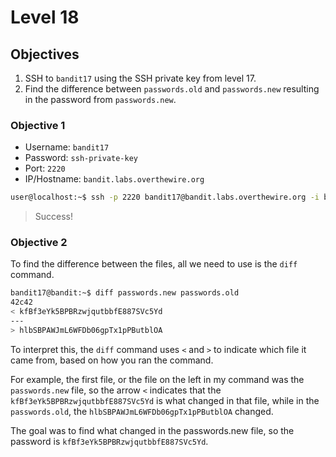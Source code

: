 # Level 18

## Objectives
1. SSH to `bandit17` using the SSH private key from level 17.
2. Find the difference between `passwords.old` and `passwords.new` resulting in the password from `passwords.new`.

### Objective 1

* Username: `bandit17`
* Password: `ssh-private-key`
* Port: `2220`  
* IP/Hostname: `bandit.labs.overthewire.org`

```sh
user@localhost:~$ ssh -p 2220 bandit17@bandit.labs.overthewire.org -i bandit17.rsa
```

> Success!

### Objective 2

To find the difference between the files, all we need to use is the `diff` command.

```sh
bandit17@bandit:~$ diff passwords.new passwords.old 
42c42
< kfBf3eYk5BPBRzwjqutbbfE887SVc5Yd
---
> hlbSBPAWJmL6WFDb06gpTx1pPButblOA
```

To interpret this, the `diff` command uses `<` and `>` to indicate which file it came from, based on how you ran the command.

For example, the first file, or the file on the left in my command was the `passwords.new` file, so the arrow `<` indicates that the `kfBf3eYk5BPBRzwjqutbbfE887SVc5Yd` is what changed in that file, while in the `passwords.old`, the `hlbSBPAWJmL6WFDb06gpTx1pPButblOA` changed.

The goal was to find what changed in the passwords.new file, so the password is `kfBf3eYk5BPBRzwjqutbbfE887SVc5Yd`.